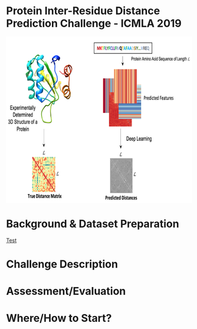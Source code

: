 # Protein Inter-Residue Distance Prediction Challenge - ICMLA 2019
<img src="pdp-problem.png" align="middle" height="450"/>

# Background & Dataset Preparation

[Test](https://www.umsl.edu/~registration/students/sp19-pdf.pdf) 

# Challenge Description


# Assessment/Evaluation


# Where/How to Start?

